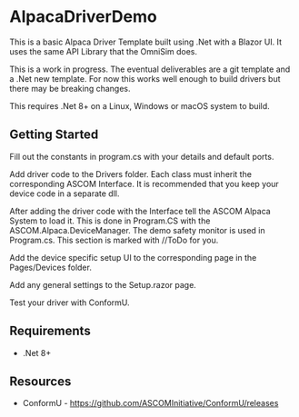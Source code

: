 # AlpacaDriverDemo

This is a basic Alpaca Driver Template built using .Net with a Blazor UI. It uses the same API Library that the OmniSim does.

This is a work in progress. The eventual deliverables are a git template and a .Net new template. For now this works well enough to build drivers but there may be breaking changes.

This requires .Net 8+ on a Linux, Windows or macOS system to build.

## Getting Started

Fill out the constants in program.cs with your details and default ports.

Add driver code to the Drivers folder.
Each class must inherit the corresponding ASCOM Interface.
It is recommended that you keep your device code in a separate dll.

After adding the driver code with the Interface tell the ASCOM Alpaca System to load it. This is done in Program.CS with the ASCOM.Alpaca.DeviceManager. The demo safety monitor is used in Program.cs. This section is marked with //ToDo for you.

Add the device specific setup UI to the corresponding page in the Pages/Devices folder.

Add any general settings to the Setup.razor page.

Test your driver with ConformU.

## Requirements

* .Net 8+

## Resources

* ConformU - https://github.com/ASCOMInitiative/ConformU/releases